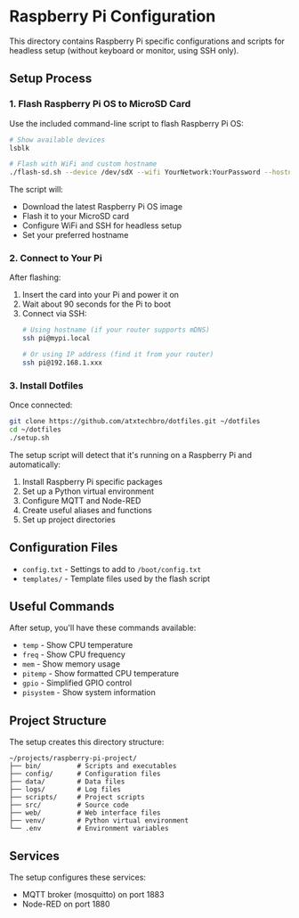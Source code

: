 # Raspberry Pi Configuration

This directory contains Raspberry Pi specific configurations and scripts for headless setup (without keyboard or monitor, using SSH only).

## Setup Process

### 1. Flash Raspberry Pi OS to MicroSD Card

Use the included command-line script to flash Raspberry Pi OS:

```bash
# Show available devices
lsblk

# Flash with WiFi and custom hostname
./flash-sd.sh --device /dev/sdX --wifi YourNetwork:YourPassword --hostname mypi
```

The script will:
- Download the latest Raspberry Pi OS image
- Flash it to your MicroSD card
- Configure WiFi and SSH for headless setup
- Set your preferred hostname

### 2. Connect to Your Pi

After flashing:

1. Insert the card into your Pi and power it on
2. Wait about 90 seconds for the Pi to boot
3. Connect via SSH:
   ```bash
   # Using hostname (if your router supports mDNS)
   ssh pi@mypi.local
   
   # Or using IP address (find it from your router)
   ssh pi@192.168.1.xxx
   ```

### 3. Install Dotfiles

Once connected:

```bash
git clone https://github.com/atxtechbro/dotfiles.git ~/dotfiles
cd ~/dotfiles
./setup.sh
```

The setup script will detect that it's running on a Raspberry Pi and automatically:

1. Install Raspberry Pi specific packages
2. Set up a Python virtual environment
3. Configure MQTT and Node-RED
4. Create useful aliases and functions
5. Set up project directories

## Configuration Files

- `config.txt` - Settings to add to `/boot/config.txt`
- `templates/` - Template files used by the flash script

## Useful Commands

After setup, you'll have these commands available:

- `temp` - Show CPU temperature
- `freq` - Show CPU frequency
- `mem` - Show memory usage
- `pitemp` - Show formatted CPU temperature
- `gpio` - Simplified GPIO control
- `pisystem` - Show system information

## Project Structure

The setup creates this directory structure:

```
~/projects/raspberry-pi-project/
├── bin/         # Scripts and executables
├── config/      # Configuration files
├── data/        # Data files
├── logs/        # Log files
├── scripts/     # Project scripts
├── src/         # Source code
├── web/         # Web interface files
├── venv/        # Python virtual environment
└── .env         # Environment variables
```

## Services

The setup configures these services:

- MQTT broker (mosquitto) on port 1883
- Node-RED on port 1880
